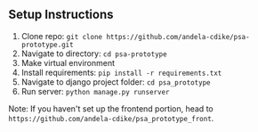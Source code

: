 ## Setup Instructions

1. Clone repo: `git clone https://github.com/andela-cdike/psa-prototype.git`
2. Navigate to directory: `cd psa-prototype`
3. Make virtual environment
3. Install requirements: `pip install -r requirements.txt`
4. Navigate to django project folder: `cd psa_prototype`
5. Run server: `python manage.py runserver`

Note: If you haven't set up the frontend portion, head to `https://github.com/andela-cdike/psa_prototype_front`.